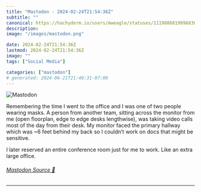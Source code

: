 ```yaml
---
title: "Mastodon - 2024-02-24T21:54:36Z"
subtitle: ""
canonical: https://hachyderm.io/users/mweagle/statuses/111988681999683060
description:
image: "/images/mastodon.png"

date: 2024-02-24T21:54:36Z
lastmod: 2024-02-24T21:54:36Z
image: ""
tags: ["Social Media"]

categories: ["mastodon"]
# generated: 2024-06-21T21:40:31-07:00
---
```

![Mastodon](/images/mastodon.png)

<p>Remembering the time I went to the office and I was one of two people wearing masks. A person from another team, sitting across the monitor from me (open floorplan, edge to edge desks lengthwise), was taking video calls most of the day from their desk. My monitor faced the primary hallway which was ~6 feet behind my back so I couldn’t work on docs that might be sensitive. </p><p>I later reserved an entire conference room just for me to work.  Like an extra large office.</p>


###### [Mastodon Source 🐘](https://hachyderm.io/@mweagle/111988681999683060)

___
